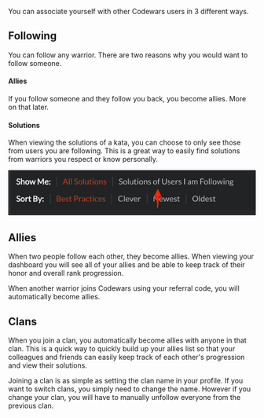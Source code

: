 You can associate yourself with other Codewars users in 3 different ways. 

## Following

You can follow any warrior. There are two reasons why you would want to follow someone. 

#### Allies
If you follow someone and they follow you back, you become allies. More on that later. 

#### Solutions 

When viewing the solutions of a kata, you can choose to only see those from users you are following. This is a great way to easily find solutions from warriors you respect or know personally.

![Solutions](./solutions.png)

## Allies

When two people follow each other, they become allies. When viewing your dashboard you will see all of your allies and be able to keep track of their honor and overall rank progression.

When another warrior joins Codewars using your referral code, you will automatically become allies.

## Clans

When you join a clan, you automatically become allies with anyone in that clan. This is a quick way to quickly build up your allies list so that your colleagues and friends can easily keep track of each other's progression and view their solutions. 

Joining a clan is as simple as setting the clan name in your profile. If you want to switch clans, you simply need to change the name. However if you change your clan, you will have to manually unfollow everyone from the previous clan. 
